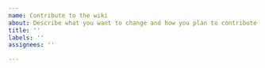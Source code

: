 ```yaml
---
name: Contribute to the wiki
about: Describe what you want to change and how you plan to contribute.
title: ''
labels: ''
assignees: ''

---
```




